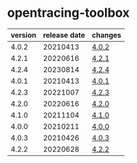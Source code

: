 # opentracing-toolbox	


|version|release date|changes|
|---|---|---|
|4.0.2|20210413|[4.0.2](./4.0.2-20210413.md)|
|4.2.1|20220616|[4.2.1](./4.2.1-20220616.md)|
|4.2.4|20230814|[4.2.4](./4.2.4-20230814.md)|
|4.0.1|20210413|[4.0.1](./4.0.1-20210413.md)|
|4.2.3|20221007|[4.2.3](./4.2.3-20221007.md)|
|4.2.0|20220616|[4.2.0](./4.2.0-20220616.md)|
|4.1.0|20211104|[4.1.0](./4.1.0-20211104.md)|
|4.0.0|20210211|[4.0.0](./4.0.0-20210211.md)|
|4.0.3|20210426|[4.0.3](./4.0.3-20210426.md)|
|4.2.2|20220628|[4.2.2](./4.2.2-20220628.md)|
